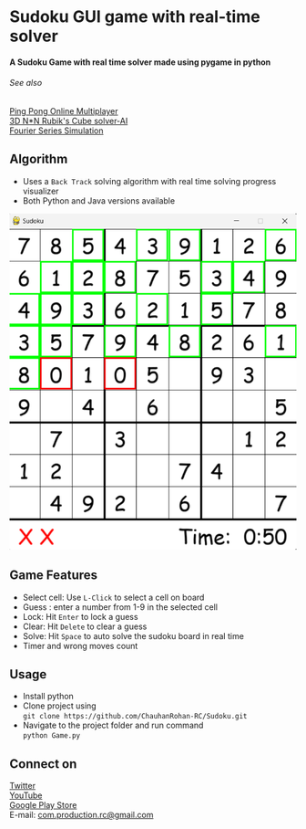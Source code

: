 # Sudoku GUI game with real-time solver

#### A Sudoku Game with real time solver made using pygame in python
###### See also
[Ping Pong Online Multiplayer](https://github.com/ChauhanRohan-RC/Ping-Pong-AI.git)  
[3D N*N Rubik's Cube solver-AI](https://github.com/ChauhanRohan-RC/Cube.git)  
[Fourier Series Simulation](https://github.com/ChauhanRohan-RC/Fourier-Series.git)  

## Algorithm
* Uses a `Back Track` solving algorithm with real time solving progress visualizer
* Both Python and Java versions available

![](graphics/2.png)

## Game Features
* Select cell: Use `L-Click` to select a cell on board
* Guess : enter a number from 1-9 in the selected cell
* Lock: Hit `Enter` to lock a guess
* Clear: Hit `Delete` to clear a guess
* Solve: Hit `Space` to auto solve the sudoku board in real time
* Timer and wrong moves count

## Usage
* Install python
* Clone project using  
`git clone https://github.com/ChauhanRohan-RC/Sudoku.git`
* Navigate to the project folder and run command  
`python Game.py`

## Connect on
[Twitter](https://twitter.com/0rc_studio)  
[YouTube](https://www.youtube.com/channel/UCmyvutGWtyBRva_jrZfyORA)  
[Google Play Store](https://play.google.com/store/apps/dev?id=7315303590538030232)  
E-mail: com.production.rc@gmail.com